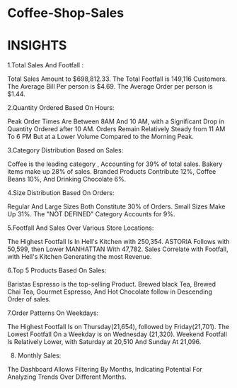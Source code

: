# Coffee-Shop-Sales 

# INSIGHTS 
1.Total Sales And Footfall :

Total Sales Amount to $698,812.33.
The Total Footfall is 149,116 Customers.
The Average Bill Per person is $4.69.
The Average Order per person is $1.44.

2.Quantity Ordered Based On Hours:

Peak Order Times Are Between 8AM And 10 AM,  with a Significant Drop in Quantity Ordered after 10 AM.
Orders Remain Relatively Steady from 11 AM To 6 PM But at a Lower Volume Compared to the Morning Peak.

3.Category Distribution Based on Sales:

Coffee is the leading category , Accounting for 39% of total sales.
Bakery items make up 28% of sales.
Branded Products Contribute 12%, Coffee Beans 10%, And Drinking Chocolate 6%.

4.Size Distribution Based On Orders:

Regular And Large Sizes Both Constitute 30% of Orders.
Small Sizes Make Up 31%.
The "NOT DEFINED" Category Accounts for 9%.

5.Footfall And Sales Over Various Store Locations:

The Highest Footfall Is In Hell's Kitchen with 250,354.
ASTORIA Follows with 50,599, then Lower MANHATTAN With 47,782.
Sales Correlate with Footfall, with Hell's Kitchen Generating the most Revenue.

6.Top 5 Products Based On Sales:

Baristas Espresso is the top-selling Product.
Brewed black Tea, Brewed Chai Tea, Gourmet Espresso, And Hot Chocolate follow in Descending Order of sales.

7.Order Patterns On Weekdays:

The Highest Footfall Is on Thursday(21,654), followed by Friday(21,701).
The Lowest Footfall On a Weekday is on Wednesday (21,320).
Weekend Footfall Is Relatively Lower, with Saturday at 20,510 And Sunday At 21,096.

8. Monthly Sales:
   
The Dashboard Allows Filtering By Months, Indicating Potential For Analyzing Trends Over Different Months.


